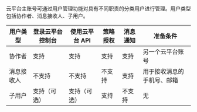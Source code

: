 云平台主账号可通过用户管理功能对具有不同职责的分类用户进行管理。用户类型包括协作者、消息接收人、子用户。

| 用户类型 | 登录云平台控制台 | 使用云平台 API  | 策略授权 | 消息通知 | 准备条件 |
|---------|---------|---------|---------|---------|---------|
| 协作者	| 支持	| 支持| 	支持	| 支持| 另一个云平台账号
| 消息接收人	| 不支持| 	不支持| 	不支持| 	支持| 	用于接收消息的手机号、邮箱
| 子用户	| 支持（可选）	|  支持（可选）	| 支持	| 不支持| 	无
